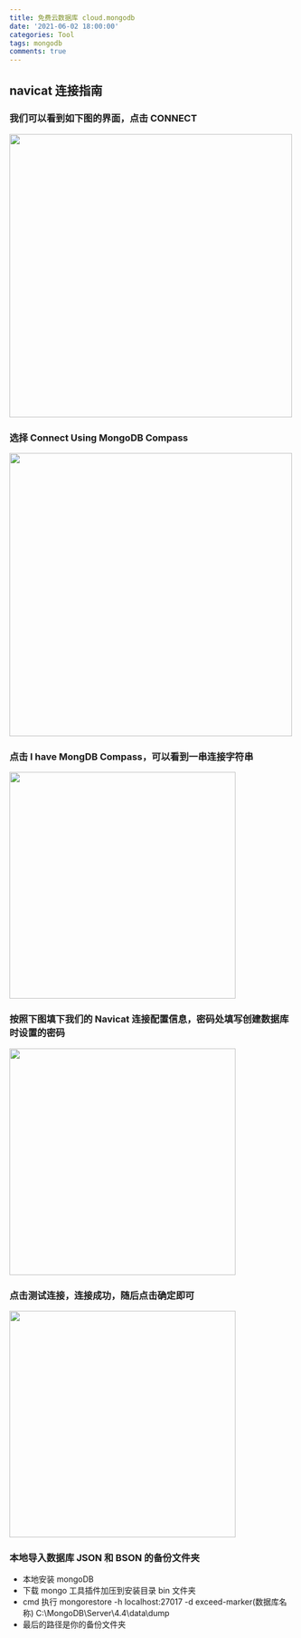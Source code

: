```yaml
---
title: 免费云数据库 cloud.mongodb
date: '2021-06-02 18:00:00'
categories: Tool
tags: mongodb
comments: true
---
```


## navicat 连接指南

### 我们可以看到如下图的界面，点击 CONNECT

<div class="center">
<img style="height: 500px" src="/image/tool/mongoose1.jpg" />
</div>

### 选择 Connect Using MongoDB Compass

<div class="center">
<img style="height: 500px" src="/image/tool/mongoose2.jpg" />
</div>

### 点击 I have MongDB Compass，可以看到一串连接字符串

<div class="center">
<img style="height: 400px" src="/image/tool/mongoose3.jpg" />
</div>

### 按照下图填下我们的 Navicat 连接配置信息，密码处填写创建数据库时设置的密码

<div class="center">
<img style="height: 400px" src="/image/tool/mongoose4.jpg" />
</div>

### 点击测试连接，连接成功，随后点击确定即可

<div class="center">
<img style="height: 400px" src="/image/tool/mongoose5.jpg" />
</div>

### 本地导入数据库 JSON 和 BSON 的备份文件夹

- 本地安装 mongoDB
- 下载 mongo 工具插件加压到安装目录 bin 文件夹
- cmd 执行 mongorestore -h localhost:27017 -d exceed-marker(数据库名称) C:\MongoDB\Server\4.4\data\dump
- 最后的路径是你的备份文件夹
